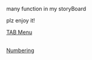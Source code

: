 many function in my storyBoard 

plz enjoy it!

<a href="https://github.com/fearofgod0001/storyboard/blob/master/src/component/tab/ReadMe.md"> TAB Menu </a> <br><br>

<a href ="https://github.com/fearofgod0001/storyboard/blob/master/src/component/tab/panel/numbering-helper/Readme.md">Numbering </a>




